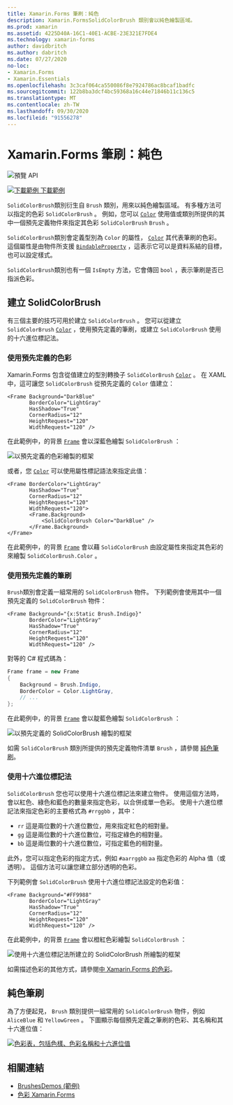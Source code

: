 ```yaml
---
title: Xamarin.Forms 筆刷：純色
description: Xamarin.FormsSolidColorBrush 類別會以純色繪製區域。
ms.prod: xamarin
ms.assetid: 4225D40A-16C1-40E1-ACBE-23E321E7FDE4
ms.technology: xamarin-forms
author: davidbritch
ms.author: dabritch
ms.date: 07/27/2020
no-loc:
- Xamarin.Forms
- Xamarin.Essentials
ms.openlocfilehash: 3c3caf064ca550086f8e7924786ac8bcaf1badfc
ms.sourcegitcommit: 122b8ba3dcf4bc59368a16c44e71846b11c136c5
ms.translationtype: MT
ms.contentlocale: zh-TW
ms.lasthandoff: 09/30/2020
ms.locfileid: "91556278"
---
```

# <a name="no-locxamarinforms-brushes-solid-colors"></a>Xamarin.Forms 筆刷：純色

![預覽 API](~/media/shared/preview.png "此 API 目前是發行前版本")

[![下載範例](~/media/shared/download.png) 下載範例](https://docs.microsoft.com/samples/xamarin/xamarin-forms-samples/userinterface-brushdemos/)

`SolidColorBrush`類別衍生自 `Brush` 類別，用來以純色繪製區域。 有多種方法可以指定的色彩 `SolidColorBrush` 。 例如，您可以 [`Color`](xref:Xamarin.Forms.Color) 使用值或類別所提供的其中一個預先定義物件來指定其色彩 `SolidColorBrush` `Brush` 。

`SolidColorBrush`類別會定義型別為 `Color` 的屬性， [`Color`](xref:Xamarin.Forms.Color) 其代表筆刷的色彩。 這個屬性是由物件所支援 [`BindableProperty`](xref:Xamarin.Forms.BindableProperty) ，這表示它可以是資料系結的目標，也可以設定樣式。

`SolidColorBrush`類別也有一個 `IsEmpty` 方法，它會傳回 `bool` ，表示筆刷是否已指派色彩。

## <a name="create-a-solidcolorbrush"></a>建立 SolidColorBrush

有三個主要的技巧可用於建立 `SolidColorBrush` 。 您可以從建立 `SolidColorBrush` [`Color`](xref:Xamarin.Forms.Color) ，使用預先定義的筆刷，或建立 `SolidColorBrush` 使用的十六進位標記法。

### <a name="use-a-predefined-color"></a>使用預先定義的色彩

Xamarin.Forms 包含從值建立的型別轉換子 `SolidColorBrush` [`Color`](xref:Xamarin.Forms.Color) 。 在 XAML 中，這可讓您 `SolidColorBrush` 從預先定義的 `Color` 值建立：

```xaml
<Frame Background="DarkBlue"
       BorderColor="LightGray"
       HasShadow="True"
       CornerRadius="12"
       HeightRequest="120"
       WidthRequest="120" />
```

在此範例中，的背景 [`Frame`](xref:Xamarin.Forms.Frame) 會以深藍色繪製 `SolidColorBrush` ：

![以預先定義的色彩繪製的框架](solidcolor-images/predefined-color.png)

或者，您 [`Color`](xref:Xamarin.Forms.Color) 可以使用屬性標記語法來指定此值：

```xaml
<Frame BorderColor="LightGray"
       HasShadow="True"
       CornerRadius="12"
       HeightRequest="120"
       WidthRequest="120">
       <Frame.Background>
           <SolidColorBrush Color="DarkBlue" />
       </Frame.Background>
</Frame>
```

在此範例中，的背景 [`Frame`](xref:Xamarin.Forms.Frame) 會以藉 `SolidColorBrush` 由設定屬性來指定其色彩的來繪製 `SolidColorBrush.Color` 。

### <a name="use-a-predefined-brush"></a>使用預先定義的筆刷

`Brush`類別會定義一組常用的 `SolidColorBrush` 物件。 下列範例會使用其中一個預先定義的 `SolidColorBrush` 物件：

```xaml
<Frame Background="{x:Static Brush.Indigo}"
       BorderColor="LightGray"
       HasShadow="True"
       CornerRadius="12"
       HeightRequest="120"
       WidthRequest="120" />       
```

對等的 C# 程式碼為：

```csharp
Frame frame = new Frame
{
    Background = Brush.Indigo,
    BorderColor = Color.LightGray,
    // ...
};
```

在此範例中，的背景 [`Frame`](xref:Xamarin.Forms.Frame) 會以靛藍色繪製 `SolidColorBrush` ：

![以預先定義的 SolidColorBrush 繪製的框架](solidcolor-images/predefined-brush.png)

如需 `SolidColorBrush` 類別所提供的預先定義物件清單 `Brush` ，請參閱 [純色筆刷](#solid-color-brushes)。

### <a name="use-hexadecimal-notation"></a>使用十六進位標記法

`SolidColorBrush` 您也可以使用十六進位標記法來建立物件。 使用這個方法時，會以紅色、綠色和藍色的數量來指定色彩，以合併成單一色彩。 使用十六進位標記法來指定色彩的主要格式為 `#rrggbb` ，其中：

- `rr` 這是兩位數的十六進位數位，用來指定紅色的相對量。
- `gg` 這是兩位數的十六進位數位，可指定綠色的相對量。
- `bb` 這是兩位數的十六進位數位，可指定藍色的相對量。

此外，您可以指定色彩的指定方式，例如 `#aarrggbb` `aa` 指定色彩的 Alpha 值（或透明）。 這個方法可以讓您建立部分透明的色彩。

下列範例會 `SolidColorBrush` 使用十六進位標記法設定的色彩值：

```xaml
<Frame Background="#FF9988"
       BorderColor="LightGray"
       HasShadow="True"
       CornerRadius="12"
       HeightRequest="120"
       WidthRequest="120" />
```

在此範例中，的背景 [`Frame`](xref:Xamarin.Forms.Frame) 會以橙紅色彩繪製 `SolidColorBrush` ：

![使用十六進位標記法所建立的 SolidColorBrush 所繪製的框架](solidcolor-images/hex.png)

如需描述色彩的其他方式，請參閱[中 Xamarin.Forms 的色彩](~/xamarin-forms/user-interface/colors.md)。

## <a name="solid-color-brushes"></a>純色筆刷

為了方便起見， `Brush` 類別提供一組常用的 `SolidColorBrush` 物件，例如 `AliceBlue` 和 `YellowGreen` 。 下圖顯示每個預先定義之筆刷的色彩、其名稱和其十六進位值：

[![色彩表，包括色樣、色彩名稱和十六進位值](solidcolor-images/solidcolorbrushes.png)](solidcolor-images/solidcolorbrushes-large.png#lightbox)

## <a name="related-links"></a>相關連結

- [BrushesDemos (範例) ](/samples/xamarin/xamarin-forms-samples/userinterface-brushdemos/)
- [色彩 Xamarin.Forms](~/xamarin-forms/user-interface/colors.md)